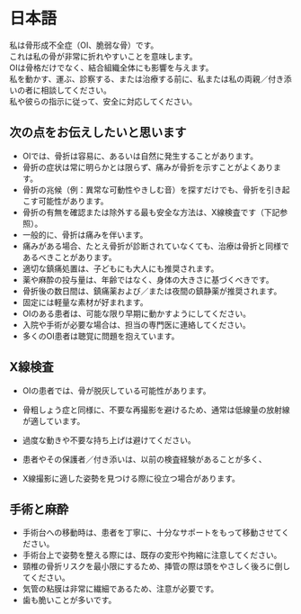 # 日本語

私は骨形成不全症（OI、脆弱な骨）です。  
これは私の骨が非常に折れやすいことを意味します。  
OIは骨格だけでなく、結合組織全体にも影響を与えます。  
私を動かす、運ぶ、診察する、または治療する前に、私または私の両親／付き添いの者に相談してください。  
私や彼らの指示に従って、安全に対応してください。

## 次の点をお伝えしたいと思います

- OIでは、骨折は容易に、あるいは自然に発生することがあります。
- 骨折の症状は常に明らかとは限らず、痛みが骨折を示すことがよくあります。
- 骨折の兆候（例：異常な可動性やきしむ音）を探すだけでも、骨折を引き起こす可能性があります。
- 骨折の有無を確認または除外する最も安全な方法は、X線検査です（下記参照）。
- 一般的に、骨折は痛みを伴います。
- 痛みがある場合、たとえ骨折が診断されていなくても、治療は骨折と同様であるべきことがあります。
- 適切な鎮痛処置は、子どもにも大人にも推奨されます。
- 薬や麻酔の投与量は、年齢ではなく、身体の大きさに基づくべきです。
- 骨折後の数日間は、鎮痛薬および／または夜間の鎮静薬が推奨されます。
- 固定には軽量な素材が好まれます。
- OIのある患者は、可能な限り早期に動かすようにしてください。
- 入院や手術が必要な場合は、担当の専門医に連絡してください。
- 多くのOI患者は聴覚に問題を抱えています。

## X線検査

- OIの患者では、骨が脱灰している可能性があります。
- 骨粗しょう症と同様に、不要な再撮影を避けるため、通常は低線量の放射線が適しています。

- 過度な動きや不要な持ち上げは避けてください。
- 患者やその保護者／付き添いは、以前の検査経験があることが多く、
- X線撮影に適した姿勢を見つける際に役立つ場合があります。

## 手術と麻酔

- 手術台への移動時は、患者を丁寧に、十分なサポートをもって移動させてください。
- 手術台上で姿勢を整える際には、既存の変形や拘縮に注意してください。
- 頸椎の骨折リスクを最小限にするため、挿管の際は頭をやさしく後ろに倒してください。
- 気管の粘膜は非常に繊細であるため、注意が必要です。
- 歯も脆いことが多いです。